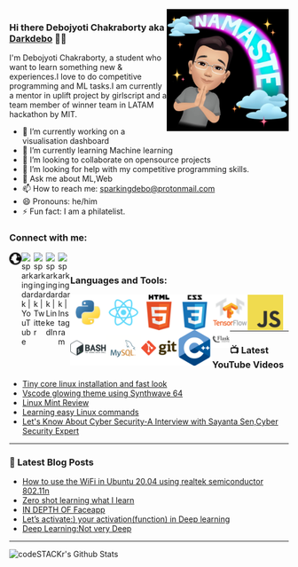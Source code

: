 <img src="https://github.com/sparkingdark/sparkingdark/blob/master/WhatsApp%20Image%202020-07-10%20at%2011.27.31.jpeg" width="220px" align="right">

### Hi there Debojyoti Chakraborty aka [Darkdebo][website] 👋👋

I'm Debojyoti Chakraborty, a student who want to learn something new & experiences.I love to do competitive programming
and ML tasks.I am currently a mentor in uplift project by girlscript and a team member of winner team in LATAM hackathon by MIT.


- 🔭 I’m currently working on a visualisation dashboard
- 🌱 I’m currently learning Machine learning
- 👯 I’m looking to collaborate on opensource projects
- 🤔 I’m looking for help with my competitive programming skills.
- 💬 Ask me about ML,Web
- 📫 How to reach me: sparkingdebo@protonmail.com
- 😄 Pronouns: he/him
- ⚡ Fun fact: I am a philatelist.

### Connect with me:

[<img align="left" alt="sparkingdark" width="22px" src="https://raw.githubusercontent.com/iconic/open-iconic/master/svg/globe.svg" />][website]
[<img align="left" alt="sparkingdark | YouTube" width="22px" src="https://cdn.jsdelivr.net/npm/simple-icons@v3/icons/youtube.svg" />][youtube]
[<img align="left" alt="sparkingdark | Twitter" width="22px" src="https://cdn.jsdelivr.net/npm/simple-icons@v3/icons/twitter.svg" />][twitter]
[<img align="left" alt="sparkingdark | LinkedIn" width="22px" src="https://cdn.jsdelivr.net/npm/simple-icons@v3/icons/linkedin.svg" />][linkedin]
[<img align="left" alt="sparkingdark | Instagram" width="22px" src="https://cdn.jsdelivr.net/npm/simple-icons@v3/icons/instagram.svg" />][instagram]

<br />

### Languages and Tools:
<img align="left" alt="Python" width="64px" src="https://raw.githubusercontent.com/github/explore/80688e429a7d4ef2fca1e82350fe8e3517d3494d/topics/python/python.png" />
<img align="left" alt="React JS" width="64px" src="https://raw.githubusercontent.com/github/explore/80688e429a7d4ef2fca1e82350fe8e3517d3494d/topics/react/react.png" />
<img align="left" alt="HTML5" width="64px" src="https://raw.githubusercontent.com/github/explore/80688e429a7d4ef2fca1e82350fe8e3517d3494d/topics/html/html.png" />
<img align="left" alt="CSS3" width="64px" src="https://raw.githubusercontent.com/github/explore/80688e429a7d4ef2fca1e82350fe8e3517d3494d/topics/css/css.png" />
<img align="left" alt="Tensorflow" width="64px" src="https://raw.githubusercontent.com/github/explore/80688e429a7d4ef2fca1e82350fe8e3517d3494d/topics/tensorflow/tensorflow.png" />
<img align="left" alt="JavaScript" width="64px" src="https://raw.githubusercontent.com/github/explore/80688e429a7d4ef2fca1e82350fe8e3517d3494d/topics/javascript/javascript.png" />
<img align="left" alt="bash" width="64px" src="https://raw.githubusercontent.com/github/explore/80688e429a7d4ef2fca1e82350fe8e3517d3494d/topics/bash/bash.png" />
<img align="left" alt="MySQL" width="64px" src="https://raw.githubusercontent.com/github/explore/80688e429a7d4ef2fca1e82350fe8e3517d3494d/topics/mysql/mysql.png" />
<img align="left" alt="Git" width="64px" src="https://raw.githubusercontent.com/github/explore/80688e429a7d4ef2fca1e82350fe8e3517d3494d/topics/git/git.png" />
<img align="left" alt="Cpp" width="64px" src="https://raw.githubusercontent.com/github/explore/80688e429a7d4ef2fca1e82350fe8e3517d3494d/topics/cpp/cpp.png" />
<img align="left" alt="flask" width="32px" src="https://raw.githubusercontent.com/github/explore/80688e429a7d4ef2fca1e82350fe8e3517d3494d/topics/flask/flask.png" />
<br />
<br />
<br />

---

### 📺 Latest YouTube Videos
<!-- YOUTUBE:START -->
- [Tiny core linux installation and fast look](https://www.youtube.com/watch?v=tzmGxX7TqVw)
- [Vscode glowing theme using Synthwave 64](https://www.youtube.com/watch?v=PPSAIR-DdG8)
- [Linux Mint Review](https://www.youtube.com/watch?v=j0XoweCUqbM)
- [Learning easy Linux commands](https://www.youtube.com/watch?v=Ee3YynCRd9U)
- [Let's Know About Cyber Security-A Interview with Sayanta Sen,Cyber Security Expert](https://www.youtube.com/watch?v=ypitdOT4Wok)
<!-- YOUTUBE:END -->

---

### 📕 Latest Blog Posts
<!-- BLOG-POST-LIST:START -->
- [How to use the WiFi in Ubuntu 20.04 using realtek semiconductor 802.11n](https://medium.com/@debomastet335/how-to-use-the-wifi-in-ubuntu-20-04-using-realtek-semiconductor-802-11n-f1516630f09a?source=rss-1e843088d95b------2)
- [Zero shot learning what I learn](https://medium.com/@debomastet335/zero-shot-learning-what-i-learn-94862aeb63a7?source=rss-1e843088d95b------2)
- [IN DEPTH OF Faceapp](https://medium.com/analytics-vidhya/in-depth-of-faceapp-a08be9fe86f6?source=rss-1e843088d95b------2)
- [Let’s activate:) your activation(function) in Deep learning](https://medium.com/analytics-vidhya/lets-activate-your-activation-function-in-deep-learning-c6f715bcbe57?source=rss-1e843088d95b------2)
- [Deep Learning:Not very Deep](https://medium.com/analytics-vidhya/deep-learning-not-very-deep-73bb5d5ebdca?source=rss-1e843088d95b------2)
<!-- BLOG-POST-LIST:END -->

---


[website]: https://myexpindark.me
[twitter]: https://twitter.com/sparkindebo
[youtube]: https://www.youtube.com/channel/UCd_n5m7qZakBtDXY77oBk5Q
[instagram]: https://instagram.com/darkdebo
[linkedin]: https://www.linkedin.com/in/debojyoti-chakraborty-91b111151/

<img align="left" alt="codeSTACKr's Github Stats" src="https://github-readme-stats.vercel.app/api?username=sparkingdark&show_icons=true&hide_border=true" />

